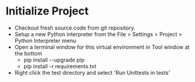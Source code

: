 # Initialize Project

* Checkout fresh source code from git repository.
* Setup a new Python interpreter from the File > Settings > Project > Python Interpreter menu
* Open a terminal window for this virtual environment in Tool window at the bottom
  * pip install --upgrade pip
  * pip install -r requirements.txt
* Right click the test directory and select 'Run Unittests in tests'